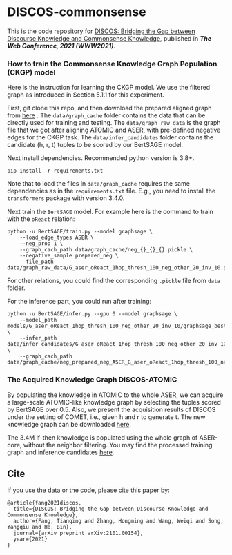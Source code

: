# DISCOS-commonsense

This is the code repository
for [DISCOS: Bridging the Gap between Discourse Knowledge and Commonsense Knowledge](https://arxiv.org/abs/2101.00154),
published in ***The Web Conference, 2021 (WWW2021)***.

### How to train the Commonsense Knowledge Graph Population (CKGP) model

Here is the instruction for learning the CKGP model. We use the filtered graph as introduced in Section 5.1.1 for this
experiment.

First, git clone this repo, and then download the prepared aligned graph
from [here](https://hkustconnect-my.sharepoint.com/:f:/g/personal/tfangaa_connect_ust_hk/EqYM_lq9gl1DhJu6HnezBvYBzuOfk60iDhg_zCTq9gZrLw?e=18OxwY)
. The `data/graph_cache` folder contains the data that can be directly used for training and testing.
The `data/graph_raw_data` is the graph file that we got after aligning ATOMIC and ASER, with pre-defined negative edges
for the CKGP task. The `data/infer_candidates` folder contains the candidate (h, r, t) tuples to be scored by our
BertSAGE model.

Next install dependencies. Recommended python version is 3.8+.

`pip install -r requirements.txt`

Note that to load the files in `data/graph_cache` requires the same dependencies as in the `requirements.txt` file.
E.g., you need to install the `transformers` package with version 3.4.0.

Next train the `BertSAGE` model. For example here is the command to train with the `oReact` relation:

```
python -u BertSAGE/train.py --model graphsage \
    --load_edge_types ASER \
    --neg_prop 1 \
    --graph_cach_path data/graph_cache/neg_{}_{}_{}.pickle \
    --negative_sample prepared_neg \
    --file_path data/graph_raw_data/G_aser_oReact_1hop_thresh_100_neg_other_20_inv_10.pickle
```

For other relations, you could find the corresponding `.pickle` file from `data` folder.

For the inference part, you could run after training:

```
python -u BertSAGE/infer.py --gpu 0 --model graphsage \
    --model_path models/G_aser_oReact_1hop_thresh_100_neg_other_20_inv_10/graphsage_best_bert_bs64_opt_SGD_lr0.01_decay0.8_500_layer1_neighnum_4_graph_ASER_acc.pth \
    --infer_path data/infer_candidates/G_aser_oReact_1hop_thresh_100_neg_other_20_inv_10.npy \
    --graph_cach_path data/graph_cache/neg_prepared_neg_ASER_G_aser_oReact_1hop_thresh_100_neg_other_20_inv_10.pickle
```

### The Acquired Knowledge Graph DISCOS-ATOMIC

By populating the knowledge in ATOMIC to the whole ASER, we can acquire a large-scale ATOMIC-like knowledge graph by
selecting the tuples scored by BertSAGE over 0.5. Also, we present the acquisition results of DISCOS under the setting
of COMET, i.e., given h and r to generate t. The new knowledge graph can be
downloaded [here](https://hkustconnect-my.sharepoint.com/:f:/g/personal/tfangaa_connect_ust_hk/ElHMMtHsCwZLg-AdP8ZdJT8BCBwTOyAOil1XLt4EfPYWUg?e=49u0i3).

The 3.4M if-then knowledge is populated using the whole graph of ASER-core, without the neighbor filtering. You may find
the processed training graph and inference
candidates [here](https://hkustconnect-my.sharepoint.com/:f:/g/personal/tfangaa_connect_ust_hk/EmC5tdRCmQlMrfwBHrVHYE4B5_UhIfqL1uxNSNofLPMYQQ?e=dkQObG).

## Cite

If you use the data or the code, please cite this paper by:

```
@article{fang2021discos,
  title={DISCOS: Bridging the Gap between Discourse Knowledge and Commonsense Knowledge},
  author={Fang, Tianqing and Zhang, Hongming and Wang, Weiqi and Song, Yangqiu and He, Bin},
  journal={arXiv preprint arXiv:2101.00154},
  year={2021}
}
```

